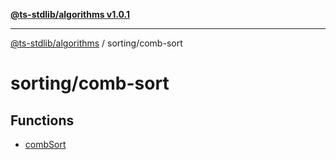 [**@ts-stdlib/algorithms v1.0.1**](../../README.md)

***

[@ts-stdlib/algorithms](../../modules.md) / sorting/comb-sort

# sorting/comb-sort

## Functions

- [combSort](functions/combSort.md)
